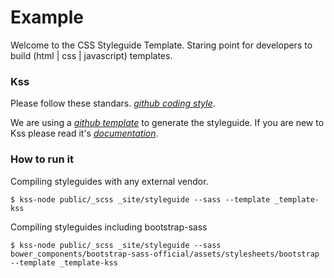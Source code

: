 # Example  

Welcome to the CSS Styleguide Template. 
Staring point for developers to build (html | css | javascript) templates.

### Kss

Please follow these standars.
[*github coding style*](https://github.com/styleguide/css).

We are using a [*github template*](https://github.com/1026/kss-node-template-such-as-github) to generate the styleguide. 
If you are new to Kss please read it's [*documentation*](http://warpspire.com/kss/syntax/).


### How to run it

Compiling styleguides with any external vendor.
    
    $ kss-node public/_scss _site/styleguide --sass --template _template-kss
 
Compiling styleguides including bootstrap-sass 
    
    $ kss-node public/_scss _site/styleguide --sass bower_components/bootstrap-sass-official/assets/stylesheets/bootstrap --template _template-kss


